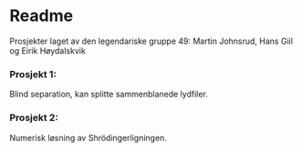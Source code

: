 # Readme

Prosjekter laget av den legendariske gruppe 49: Martin Johnsrud, Hans Giil og Eirik Høydalskvik

### Prosjekt 1:

Blind separation, kan splitte sammenblanede lydfiler.

### Prosjekt 2:

Numerisk løsning av Shrödingerligningen.